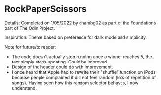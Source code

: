 # RockPaperScissors

Details:
  Completed on 1/05/2022 by chambg02 as part of the Foundations part of The Odin Project.

Inspiration:
  Theme based on preference for dark mode and simplicity. 

Note for future/to reader:
  - The code doesn't actually stop running once a winner reaches 5, the text simply stops updating. Could be improved.
  - Design of the header could do with improvement.
  - I once heard that Apple had to rewrite their "shuffle" function on iPods because people complained it did not feel random (lots of repetition of songs). Having seen how this random selector behaves, I now understand.
